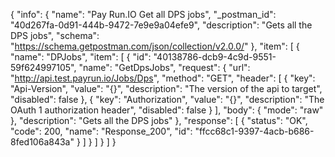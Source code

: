 {
  "info": {
    "name": "Pay Run.IO Get all DPS jobs",
    "_postman_id": "40d267fa-0d91-444b-9472-7e9e9a04efe9",
    "description": "Gets all the DPS jobs",
    "schema": "https://schema.getpostman.com/json/collection/v2.0.0/"
  },
  "item": [
    {
      "name": "DPJobs",
      "item": [
        {
          "id": "40138786-dcb9-4c9d-9551-59f624997105",
          "name": "GetDpsJobs",
          "request": {
            "url": "http://api.test.payrun.io/Jobs/Dps",
            "method": "GET",
            "header": [
              {
                "key": "Api-Version",
                "value": "{}",
                "description": "The version of the api to target",
                "disabled": false
              },
              {
                "key": "Authorization",
                "value": "{}",
                "description": "The OAuth 1 authorization header",
                "disabled": false
              }
            ],
            "body": {
              "mode": "raw"
            },
            "description": "Gets all the DPS jobs"
          },
          "response": [
            {
              "status": "OK",
              "code": 200,
              "name": "Response_200",
              "id": "ffcc68c1-9397-4acb-b686-8fed106a843a"
            }
          ]
        }
      ]
    }
  ]
}